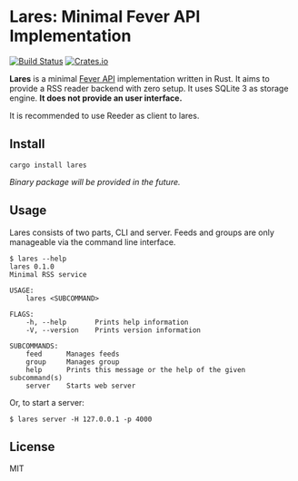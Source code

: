 # Lares: Minimal Fever API Implementation

[![Build Status](https://github.com/fanzeyi/lares/workflows/.github/workflows/buildtest.yml/badge.svg)](https://github.com/fanzeyi/lares/actions?query=workflow%3A%22Build+%26+Test%22) [![Crates.io](https://img.shields.io/crates/v/lares)](https://crates.io/crates/lares)

**Lares** is a minimal [Fever API](https://feedafever.com/api) implementation
written in Rust. It aims to provide a RSS reader backend with zero setup. It
uses SQLite 3 as storage engine. **It does not provide an user interface.**

It is recommended to use Reeder as client to lares.

## Install

```
cargo install lares
```

_Binary package will be provided in the future._

## Usage

Lares consists of two parts, CLI and server. Feeds and groups are only
manageable via the command line interface.

```
$ lares --help
lares 0.1.0
Minimal RSS service

USAGE:
    lares <SUBCOMMAND>

FLAGS:
    -h, --help       Prints help information
    -V, --version    Prints version information

SUBCOMMANDS:
    feed      Manages feeds
    group     Manages group
    help      Prints this message or the help of the given subcommand(s)
    server    Starts web server
```

Or, to start a server:

```
$ lares server -H 127.0.0.1 -p 4000
```

## License

MIT